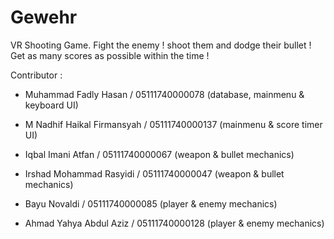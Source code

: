 # Gewehr

VR Shooting Game. Fight the enemy ! shoot them and dodge their bullet ! Get as many scores as possible within the time !


Contributor :

- Muhammad Fadly Hasan / 05111740000078 (database, mainmenu & keyboard UI)

- M Nadhif Haikal Firmansyah / 05111740000137 (mainmenu & score timer UI)

- Iqbal Imani Atfan / 05111740000067 (weapon & bullet mechanics)

- Irshad Mohammad Rasyidi / 05111740000047 (weapon & bullet mechanics)

- Bayu Novaldi / 05111740000085 (player & enemy mechanics)

- Ahmad Yahya Abdul Aziz / 05111740000128 (player & enemy mechanics)
